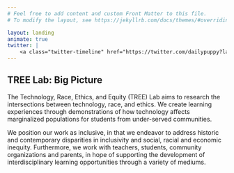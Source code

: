 ```yaml
---
# Feel free to add content and custom Front Matter to this file.
# To modify the layout, see https://jekyllrb.com/docs/themes/#overriding-theme-defaults

layout: landing
animate: true
twitter: |
    <a class="twitter-timeline" href="https://twitter.com/dailypuppy?lang=en"></a> <script async src="https://platform.twitter.com/widgets.js" charset="utf-8"></script>
---
```


<h2 class="underline-border">TREE Lab: Big Picture</h2>
<p>
  The Technology, Race, Ethics, and Equity (TREE) Lab aims to research the intersections between technology, race, and ethics. We create learning experiences through demonstrations of how technology affects marginalized populations for students from under-served communities.
</p>
<p>
  We position our work as inclusive, in that we endeavor to address historic and contemporary disparities in inclusivity and social, racial and economic inequity. Furthermore, we work with teachers, students, community organizations and parents, in hope of supporting the development of interdisciplinary learning opportunities through a variety of mediums.
</p>
